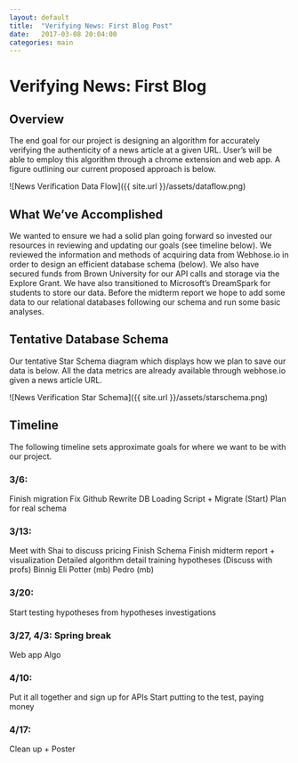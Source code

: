 ```yaml
---
layout: default
title:  "Verifying News: First Blog Post"
date:   2017-03-08 20:04:00
categories: main
---
```

# Verifying News: First Blog

## Overview

The end goal for our project is designing an algorithm for accurately verifying the authenticity of a news article at a given URL. User’s will be able to employ this algorithm through a chrome extension and web app. A figure outlining our current proposed approach is below.

![News Verification Data Flow]({{ site.url }}/assets/dataflow.png)

## What We’ve Accomplished

We wanted to ensure we had a solid plan going forward so invested our resources in reviewing and updating our goals (see timeline below). We reviewed the information and methods of acquiring data from Webhose.io in order to design an efficient database schema (below). We also have secured funds from Brown University for our API calls and storage via the Explore Grant. We have also transitioned to Microsoft’s DreamSpark for students to store our data. Before the midterm report we hope to add some data to our relational databases following our schema and run some basic analyses.

## Tentative Database Schema

Our tentative Star Schema diagram which displays how we plan to save our data is below. All the data metrics are already available through webhose.io given a news article URL.

![News Verification Star Schema]({{ site.url }}/assets/starschema.png)

## Timeline
The following timeline sets approximate goals for where we want to be with our project.

### 3/6:
Finish migration
Fix Github
Rewrite DB Loading
Script + Migrate (Start)
Plan for real schema
### 3/13:
Meet with Shai to discuss pricing
Finish Schema
Finish midterm report + visualization
Detailed algorithm detail training hypotheses (Discuss with profs)
Binnig
Eli
Potter (mb)
Pedro (mb)
### 3/20:
Start testing hypotheses from hypotheses investigations

### 3/27, 4/3: Spring break
Web app
Algo

### 4/10:
Put it all together and sign up for APIs
Start putting to the test, paying money

### 4/17:
Clean up + Poster
